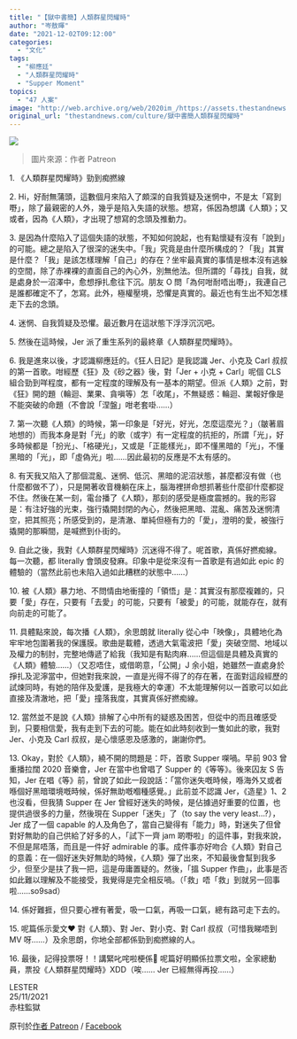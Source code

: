```yaml
---
title: "【獄中書簡】人類群星閃耀時"
author: "岑敖暉"
date: "2021-12-02T09:12:00"
categories:
  - "文化"
tags:
  - "柳應廷"
  - "人類群星閃耀時"
  - "Supper Moment"
topics:
  - "47 人案"
image: "http://web.archive.org/web/2020im_/https://assets.thestandnews.com/media/photos/4940508617331061114.jpg"
original_url: "thestandnews.com/culture/獄中書簡人類群星閃耀時"
---
```

![](http://web.archive.org/web/2020im_/https://assets.thestandnews.com/media/photos/4940508617331061114.jpg)
> 圖片來源：作者 Patreon

1\. 《人類群星閃耀時》勁到痴撚線

2\. Hi，好耐無蒲頭，這數個月來陷入了頗深的自我質疑及迷惘中，不是太「寫到嘢」，除了最親密的人外，幾乎是陷入失語的狀態。想寫，係因為想講《人類》；又或者，因為《人類》，才出現了想寫的念頭及推動力。

3\. 是因為什麼陷入了這個失語的狀態，不知如何說起，也有點懷疑有沒有「說到」的可能。總之是陷入了很深的迷失中。「我」究竟是由什麼所構成的？「我」其實是什麼？「我」是該怎樣理解「自己」的存在？坐牢最真實的事情是根本沒有逃躲的空間，除了赤裸裸的直面自己的內心外，別無他法。但所謂的「尋找」自我，就是處身於一沼澤中，愈想掙扎愈往下沉。朋友 O 問「為何咁耐唔出嘢」，我連自己是誰都確定不了，怎寫。此外，極權壓境，恐懼是真實的。最近也有生出不知怎樣走下去的念頭。

4\. 迷惘、自我質疑及恐懼。最近數月在這狀態下浮浮沉沉吧。

5\. 然後在這時候，Jer 派了重生系列的最終章《人類群星閃耀時》。

6\. 我是進來以後，才認識柳應廷的。《狂人日記》是我認識 Jer、小克及 Carl 叔叔的第一首歌。咁經歷《狂》及《砂之器》後，對「Jer + 小克 + Carl」呢個 CLS 組合勁到咩程度，都有一定程度的理解及有一基本的期望。但派《人類》之前，對《狂》開的題（輪迴、業果、貪嗔等）怎「收尾」，不無疑惑：輪迴、業報好像是不能突破的命題（不會說「涅盤」咁老套啩……）

7\. 第一次聽《人類》的時候，第一印象是「好光，好光，怎麼這麼光？」（皺著眉地想的）而我本身是對「光」的歌（或字）有一定程度的抗拒的，所謂「光」，好多時候都是「扮光」、「格硬光」，又或是「正能樣光」，即不懂黑暗的「光」，不懂黑暗的「光」，即「虛偽光」啦……因此最初的反應是不太有感的。

8\. 有天我又陷入了那個混亂、迷惘、低沉、黑暗的泥沼狀態，甚麼都沒有做（也什麼都做不了），只是開著收音機躺在床上，腦海裡拼命想抓著些什麼卻什麼都捉不住。然後在某一刻，電台播了《人類》，那刻的感受是極度震撼的。我的形容是：有注好強的光束，強行撬開封閉的內心，然後把黑暗、混亂、痛苦及迷惘清空，把其照亮；所感受到的，是清澈、單純但極有力的「愛」，澄明的愛，被強行撬開的那瞬間，是喊撚到仆街的。

9\. 自此之後，我對《人類群星閃耀時》沉迷得不得了。呢首歌，真係好撚痴線。每一次聽，都 literally 會頭皮發麻。印象中是從來沒有一首歌是有過如此 epic 的體驗的（當然此前也未陷入過如此糟糕的狀態中……）

10\. 被《人類》暴力地、不問情由地衝撞的「領悟」是：其實沒有那麼複雜的，只要「愛」存在，只要有「去愛」的可能，只要有「被愛」的可能，就能存在，就有向前走的可能了。

11\. 具體點來說，每次播《人類》，余思朗就 literally 從心中「映像」，具體地化為牢牢地包圍著我的保護膜。歌曲是載體，透過大氣電波把「愛」突破空間、地域以及權力的制肘，完整地傳遞了給我（我知是有點肉麻……但這個是具體及真實的《人類》體驗……）（又忍唔住，或借啲意，「公開」J 余小姐，她雖然一直處身於掙扎及泥濘當中，但她對我來說，一直是光得不得了的存在著，在面對這段經歷的試煉同時，有她的陪伴及愛護，是我極大的幸運）不太能理解何以一首歌可以如此直接及清澈地，把「愛」撞落我度，其實真係好撚痴線。

12\. 當然並不是說《人類》排解了心中所有的疑惑及困苦，但從中的而且確感受到，只要相信愛，我有走到下去的可能。能在如此時刻收到一隻如此的歌，我對 Jer、小克及 Carl 叔叔，是心懷感恩及感激的，謝謝你們。

13\. Okay，對於《人類》，繞不開的問題是：吓，首歌 Supper 㗎喎。早前 903 曾重播拉闊 2020 音樂會，Jer 在當中也曾唱了 Supper 的《等等》。後來囚友 S 告知，Jer 在唱《等》前，曾說了如此一段說話：「當你迷失嘅時候，喺海外又或者喺個好黑暗環境嘅時候，係好無助嘅嗰種感覺。」此前並不認識 Jer，《造星》1、2 也沒看，但我猜 Supper 在 Jer 曾經好迷失的時候，是佔據過好重要的位置，也提供過很多的力量，然後現在 Supper「迷失」了（to say the very least…?），Jer 成了一個 capable 的人及角色了，當自己變得有「能力」時，對迷失了但曾對好無助的自己供給了好多的人，「試下一齊 jam 啲嘢啦」的這件事，對我來說，不但是屌唔落，而且是一件好 admirable 的事。成件事亦好吻合《人類》對自己的意義：在一個好迷失好無助的時候，《人類》彈了出來，不知最後會幫到我多少，但至少是扶了我一把，這是毋庸置疑的。然後，「搵 Supper 作曲」，此事是否如此難以理解及不能接受，我覺得是完全相反喎。（「救」唔「救」到就另一回事啦……so9sad）

14\. 係好難捱，但只要心裡有著愛，吸一口氣，再吸一口氣，總有路可走下去的。

15\. 呢篇係示愛文❤️ 對《人類》、對 Jer、對小克、對 Carl 叔叔（可惜我睇唔到 MV 呀……）及余思朗，你地全部都係勁到痴撚線的人。

16\. 最後，記得投票呀！！講緊叱咤啦梗係🙂 呢篇好明顯係拉票文啦，全家總動員，票投《人類群星閃耀時》XDD（唉…… Jer 已經無得再投……）

LESTER  
25/11/2021  
赤柱監獄

原刊於[作者 Patreon](http://web.archive.org/web/20211222223530/https://www.patreon.com/posts/59372539) / [Facebook](http://web.archive.org/web/20211222223530/https://www.facebook.com/shumlester/posts/441152670709718)